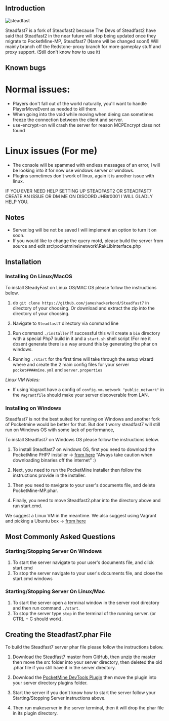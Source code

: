 ## Introduction
![steadfast](https://user-images.githubusercontent.com/82678869/186724780-c0890809-d1c2-4b0b-87e5-f354db8c0e89.jpg)


Steadfast7 is a fork of Steadfast2 because The Devs of Steadfast2 have said that Steadfast2 in the near future will stop being updated once they migrate to PocketMine-MP, Steadfast7 (Name will be changed soon!) Will mainly branch off the Redstone-proxy branch for more gameplay stuff and proxy support. (Still don't know how to use it)

## Known bugs

# Normal issues:
- Players don't fall out of the world naturally, you'll want to handle PlayerMoveEvent as needed to kill them.
- When going into the void while moving when dieing can sometimes freeze the connection between the client and server.
- use-encrypt=on will crash the server for reason MCPEncrypt class not found

# Linux issues (For me)
- The console will be spammed with endless messages of an error, I will be looking into it for now use windows server or windows.
- Plugins sometimes don't work of linux, again it is another issue with linux.

IF YOU EVER NEED HELP SETTING UP STEADFAST2 OR STEADFAST7 CREATE AN ISSUE OR DM ME ON DISCORD JHB#0001 I WILL GLADLY HELP YOU.

## Notes
- Server.log will be not be saved I will implement an option to turn it on soon.
- If you would like to change the query motd, please build the server from source and edit src\pocketmine\network\RakLibInterface.php

## Installation

### Installing On Linux/MacOS

To install SteadyFast on Linux OS/MAC OS please follow the instructions below.

1)  do `git clone https://github.com/jameshackerbond/Steadfast7` in directory of your choosing. Or download and extract the zip into the directory of your choosing. 

2) Navigate to `Steadfast7` directory via command line

3) Run command `./installer` If successful this will create a `bin` directory with a special Php7 build in it and a `start.sh` shell script (For me it dosent generate there is a way around this by generating the phar on windows.
    
4) Running `./start` for the first time will take through the setup wizard where and create the 2 main config files for your server `pocket####mine.yml` and `server.properties`    

  *Linux VM Notes:* 
        
   - If using Vagrant have a config of `config.vm.network "public_network"` in the `Vagrantfile` should make your server discoverable from LAN. 

### Installing on Windows

Steadfast7 is not the best suited for running on Windows and another fork of Pocketmine would be better for that. But don't worry steadfast7 will still run on Windows OS with some lack of performance,

To install Steadfast7 on Windows OS please follow the instructions below.

1) To install Steadfast7 on windows OS, first you need to download the PocketMine PHP7 installer -> [from here](https://github.com/NotPocketMine/Windows-PocketMine-MP/) "Always take caution when downloading binaries off the internet" :)

2) Next, you need to run the PocketMine installer then follow the instructions provide in the installer. 

3) Then you need to navigate to your user's documents file, and delete PocketMine-MP.phar.

4) Finally, you need to move Steadfast2.phar into the directory above and run start.cmd.

We suggest a Linux VM in the meantime.  We also suggest using Vagrant and picking a Ubuntu box -> [from here](https://atlas.hashicorp.com/boxes/search?utf8=%E2%9C%93&sort=&provider=&q=ubuntu)
   
## Most Commonly Asked Questions

### Starting/Stopping Server On Windows

1) To start the server navigate to your user's documents file, and click start.cmd
2) To stop the server navigate to your user's documents file, and close the start.cmd windows

### Starting/Stopping Server On Linux/Mac

 1) To start the server open a terminal window in the server root directory and then run command `./start`.
 2) To stop the server type `stop` in the terminal of the running server. (or CTRL + C should work).  
 
## Creating the Steadfast7.phar File

To build the Steadfast7 server phar file please follow the instructions below.

1) Download the Steadfast7 master from GitHub, then unzip the master then move the src folder into your server directory, then deleted the old .phar file if you still have it in the server directory. 

2) Download the [PocketMine DevTools Plugin](https://poggit.pmmp.io/p/DevTools/1.12.1) then move the plugin into your server directory plugins folder.

3) Start the server if you don't know how to start the server follow your Starting/Stopping Server instructions above.

4) Then run makeserver in the server terminal, then it will drop the phar file in its plugin directory.
